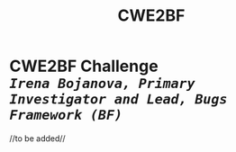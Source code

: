 ﻿---
weight: 3
title: "CWE2BF"
---
# CWE2BF Challenge <br/>_`Irena Bojanova, Primary Investigator and Lead, Bugs Framework (BF)`_

//to be added//
